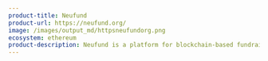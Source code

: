 ```yaml
---
product-title: Neufund
product-url: https://neufund.org/
image: /images/output_md/httpsneufundorg.png
ecosystem: ethereum
product-description: Neufund is a platform for blockchain-based fundraising and assets tokenization.
---
```

